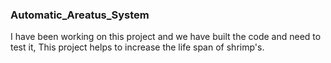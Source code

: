 ### Automatic_Areatus_System

I have been working on this project and we have built the code and need to test it,
This project helps to increase the life span of shrimp's.
